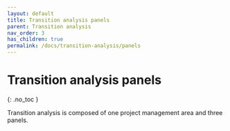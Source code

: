 ```yaml
---
layout: default
title: Transition analysis panels
parent: Transition analysis
nav_order: 3
has_children: true
permalink: /docs/transition-analysis/panels
---
```


# Transition analysis panels
{: .no_toc }

Transition analysis is composed of one project management area and three panels.


